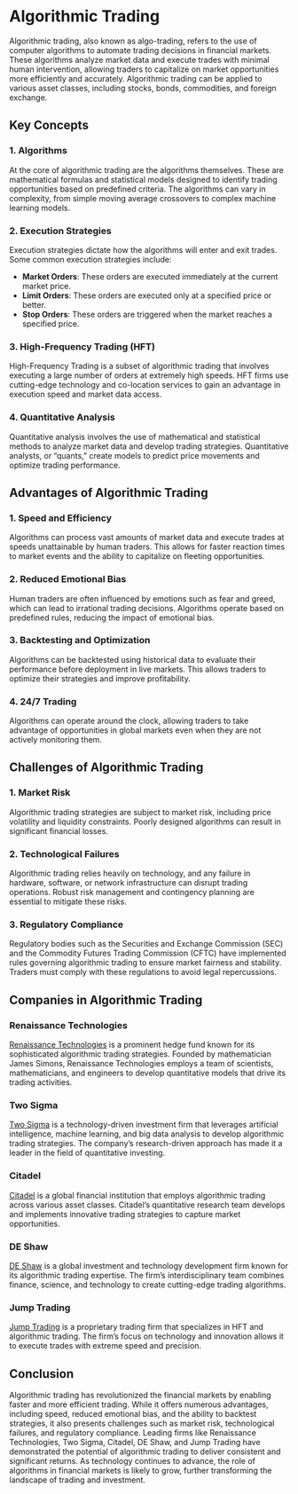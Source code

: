 # Algorithmic Trading

Algorithmic trading, also known as algo-trading, refers to the use of computer algorithms to automate trading decisions in financial markets. These algorithms analyze market data and execute trades with minimal human intervention, allowing traders to capitalize on market opportunities more efficiently and accurately. Algorithmic trading can be applied to various asset classes, including stocks, bonds, commodities, and foreign exchange.

## Key Concepts

### 1. **Algorithms**
At the core of algorithmic trading are the algorithms themselves. These are mathematical formulas and statistical models designed to identify trading opportunities based on predefined criteria. The algorithms can vary in complexity, from simple moving average crossovers to complex machine learning models.

### 2. **Execution Strategies**
Execution strategies dictate how the algorithms will enter and exit trades. Some common execution strategies include:

- **Market Orders**: These orders are executed immediately at the current market price.
- **Limit Orders**: These orders are executed only at a specified price or better.
- **Stop Orders**: These orders are triggered when the market reaches a specified price.

### 3. **High-Frequency Trading (HFT)**
High-Frequency Trading is a subset of algorithmic trading that involves executing a large number of orders at extremely high speeds. HFT firms use cutting-edge technology and co-location services to gain an advantage in execution speed and market data access.

### 4. **Quantitative Analysis**
Quantitative analysis involves the use of mathematical and statistical methods to analyze market data and develop trading strategies. Quantitative analysts, or “quants,” create models to predict price movements and optimize trading performance.

## Advantages of Algorithmic Trading

### 1. **Speed and Efficiency**
Algorithms can process vast amounts of market data and execute trades at speeds unattainable by human traders. This allows for faster reaction times to market events and the ability to capitalize on fleeting opportunities.

### 2. **Reduced Emotional Bias**
Human traders are often influenced by emotions such as fear and greed, which can lead to irrational trading decisions. Algorithms operate based on predefined rules, reducing the impact of emotional bias.

### 3. **Backtesting and Optimization**
Algorithms can be backtested using historical data to evaluate their performance before deployment in live markets. This allows traders to optimize their strategies and improve profitability.

### 4. **24/7 Trading**
Algorithms can operate around the clock, allowing traders to take advantage of opportunities in global markets even when they are not actively monitoring them.

## Challenges of Algorithmic Trading

### 1. **Market Risk**
Algorithmic trading strategies are subject to market risk, including price volatility and liquidity constraints. Poorly designed algorithms can result in significant financial losses.

### 2. **Technological Failures**
Algorithmic trading relies heavily on technology, and any failure in hardware, software, or network infrastructure can disrupt trading operations. Robust risk management and contingency planning are essential to mitigate these risks.

### 3. **Regulatory Compliance**
Regulatory bodies such as the Securities and Exchange Commission (SEC) and the Commodity Futures Trading Commission (CFTC) have implemented rules governing algorithmic trading to ensure market fairness and stability. Traders must comply with these regulations to avoid legal repercussions.

## Companies in Algorithmic Trading

### Renaissance Technologies
[Renaissance Technologies](https://www.rentec.com/) is a prominent hedge fund known for its sophisticated algorithmic trading strategies. Founded by mathematician James Simons, Renaissance Technologies employs a team of scientists, mathematicians, and engineers to develop quantitative models that drive its trading activities.

### Two Sigma
[Two Sigma](https://www.twosigma.com/) is a technology-driven investment firm that leverages artificial intelligence, machine learning, and big data analysis to develop algorithmic trading strategies. The company’s research-driven approach has made it a leader in the field of quantitative investing.

### Citadel
[Citadel](https://www.citadel.com/) is a global financial institution that employs algorithmic trading across various asset classes. Citadel’s quantitative research team develops and implements innovative trading strategies to capture market opportunities.

### DE Shaw
[DE Shaw](https://www.deshaw.com/) is a global investment and technology development firm known for its algorithmic trading expertise. The firm’s interdisciplinary team combines finance, science, and technology to create cutting-edge trading algorithms.

### Jump Trading
[Jump Trading](https://www.jumptrading.com/) is a proprietary trading firm that specializes in HFT and algorithmic trading. The firm’s focus on technology and innovation allows it to execute trades with extreme speed and precision.

## Conclusion

Algorithmic trading has revolutionized the financial markets by enabling faster and more efficient trading. While it offers numerous advantages, including speed, reduced emotional bias, and the ability to backtest strategies, it also presents challenges such as market risk, technological failures, and regulatory compliance. Leading firms like Renaissance Technologies, Two Sigma, Citadel, DE Shaw, and Jump Trading have demonstrated the potential of algorithmic trading to deliver consistent and significant returns. As technology continues to advance, the role of algorithms in financial markets is likely to grow, further transforming the landscape of trading and investment.